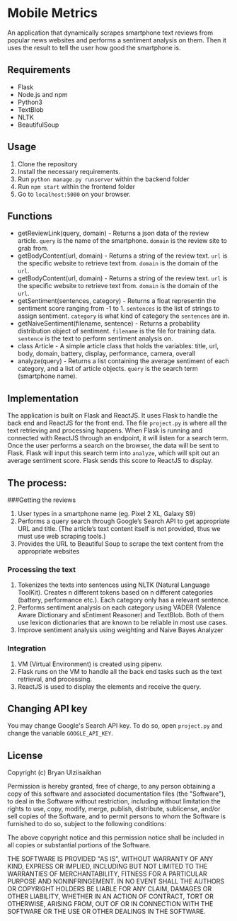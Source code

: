 # Mobile Metrics
An application that dynamically scrapes smartphone text reviews from popular news websites and performs a sentiment analysis on them. Then it uses the result to tell the user how good the smartphone is. 

## Requirements
- Flask
- Node.js and npm
- Python3
- TextBlob
- NLTK
- BeautifulSoup

## Usage
1. Clone the repository
2. Install the necessary requirements.
3. Run `python manage.py runserver` within the backend folder
4. Run `npm start` within the frontend folder 
5. Go to `localhost:5000` on your browser.

## Functions
* getReviewLink(query, domain) - Returns a json data of the review article. `query` is the name of the smartphone. `domain` is the review site to grab from.
* getBodyContent(url, domain) - Returns a string of the review text. `url` is the specific website to retrieve text from. `domain` is the domain of the `url`.
* getBodyContent(url, domain) - Returns a string of the review text. `url` is the specific website to retrieve text from. `domain` is the domain of the `url`.
* getSentiment(sentences, category) - Returns a float representin the sentiment score ranging from -1 to 1. `sentences` is the list of strings to assign sentiment. `category` is what kind of category the `sentences` are in.
* getNaiveSentiment(filename, sentence) - Returns a probability distribution object of sentiment. `filename` is the file for training data. `sentence` is the text to perform sentiment analysis on.
* class Article - A simple article class that holds the variables: title, url, body, domain, battery, display, performance, camera, overall
* analyze(query) - Returns a list containing the average sentiment of each category, and a list of article objects. `query` is the search term (smartphone name).

## Implementation
The application is built on Flask and ReactJS. It uses Flask to handle the back end and ReactJS for the front end. The file `project.py` is where all the text retrieving and processing happens. When Flask is running and connected with ReactJS through an endpoint, it will listen for a search term. Once the user performs a search on the browser, the data will be sent to Flask. Flask will input this search term into `analyze`, which will spit out an average sentiment score. Flask sends this score to ReactJS to display.

## The process:
###Getting the reviews
1) User types in a smartphone name (eg. Pixel 2 XL, Galaxy S9)
2) Performs a query search through Google’s Search API to get appropriate URL and title. (The article’s text content itself is not provided, thus we must use web scraping tools.)
3) Provides the URL to Beautiful Soup to scrape the text content from the appropriate websites 
### Processing the text
1) Tokenizes the texts into sentences using  NLTK (Natural Language ToolKit). Creates n different tokens based on n different categories (battery, performance etc.). Each category only has a relevant sentence.
2) Performs sentiment analysis on each category using VADER (Valence Aware Dictionary and sEntiment Reasoner) and TextBlob. Both of them use lexicon dictionaries that are known to be reliable in most use cases. 
3) Improve sentiment analysis using weighting and Naive Bayes Analyzer
### Integration
1) VM (Virtual Environment) is created using pipenv.
2) Flask runs on the VM to handle all the back end tasks such as the text retrieval, and processing. 
3) ReactJS is used to display the elements and receive the query. 


## Changing API key
You may change Google's Search API key. To do so, open `project.py` and change the variable `GOOGLE_API_KEY`.

## License
Copyright (c) Bryan Ulziisaikhan

Permission is hereby granted, free of charge, to any person obtaining a copy
of this software and associated documentation files (the "Software"), to deal
in the Software without restriction, including without limitation the rights
to use, copy, modify, merge, publish, distribute, sublicense, and/or sell
copies of the Software, and to permit persons to whom the Software is
furnished to do so, subject to the following conditions:

The above copyright notice and this permission notice shall be included in all
copies or substantial portions of the Software.

THE SOFTWARE IS PROVIDED "AS IS", WITHOUT WARRANTY OF ANY KIND, EXPRESS OR
IMPLIED, INCLUDING BUT NOT LIMITED TO THE WARRANTIES OF MERCHANTABILITY,
FITNESS FOR A PARTICULAR PURPOSE AND NONINFRINGEMENT. IN NO EVENT SHALL THE
AUTHORS OR COPYRIGHT HOLDERS BE LIABLE FOR ANY CLAIM, DAMAGES OR OTHER
LIABILITY, WHETHER IN AN ACTION OF CONTRACT, TORT OR OTHERWISE, ARISING FROM,
OUT OF OR IN CONNECTION WITH THE SOFTWARE OR THE USE OR OTHER DEALINGS IN THE
SOFTWARE.
